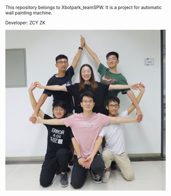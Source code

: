 This repository belongs to Xbotpark_teamSPW.
It is a project for automatic wall painting machine.

Developer:
ZCY
ZK

![Team photo](http://github.com/senhoi/Xbotpark_teamSPW/raw/master/images_folder/Promotion.jpg)